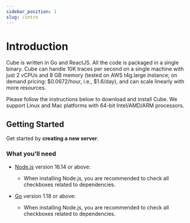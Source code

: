 ```yaml
---
sidebar_position: 1
slug: /intro
---
```


# Introduction

Cube is written in Go and ReactJS. All the code is packaged in a single binary. Cube can handle 10K traces per second on a single machine with just 2 vCPUs and 8 GB memory (tested on AWS t4g.large instance; on demand pricing: $0.0672/hour, i.e., $1.6/day), and can scale linearly with more resources.

Please follow the instructions below to download and install Cube. We support Linux and Mac platforms with 64-bit Intel/AMD/ARM processors.

## Getting Started

Get started by **creating a new server**.


### What you'll need

- [Node.js](https://nodejs.org/en/download/) version 16.14 or above:
  - When installing Node.js, you are recommended to check all checkboxes related to dependencies.

- [Go](https://go.dev/doc/install/) version 1.18 or above:
  - When installing Node.js, you are recommended to check all checkboxes related to dependencies.
